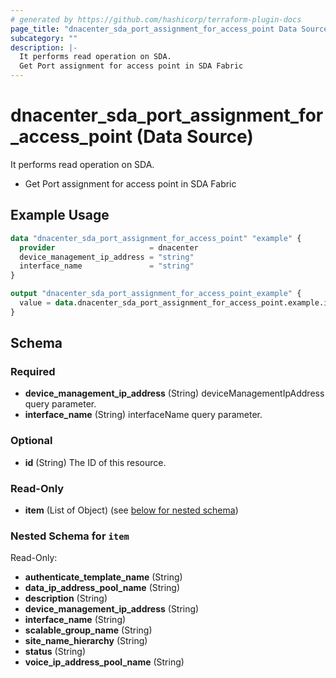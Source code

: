 ```yaml
---
# generated by https://github.com/hashicorp/terraform-plugin-docs
page_title: "dnacenter_sda_port_assignment_for_access_point Data Source - terraform-provider-dnacenter"
subcategory: ""
description: |-
  It performs read operation on SDA.
  Get Port assignment for access point in SDA Fabric
---
```


# dnacenter_sda_port_assignment_for_access_point (Data Source)

It performs read operation on SDA.

- Get Port assignment for access point in SDA Fabric

## Example Usage

```terraform
data "dnacenter_sda_port_assignment_for_access_point" "example" {
  provider                     = dnacenter
  device_management_ip_address = "string"
  interface_name               = "string"
}

output "dnacenter_sda_port_assignment_for_access_point_example" {
  value = data.dnacenter_sda_port_assignment_for_access_point.example.item
}
```

<!-- schema generated by tfplugindocs -->
## Schema

### Required

- **device_management_ip_address** (String) deviceManagementIpAddress query parameter.
- **interface_name** (String) interfaceName query parameter.

### Optional

- **id** (String) The ID of this resource.

### Read-Only

- **item** (List of Object) (see [below for nested schema](#nestedatt--item))

<a id="nestedatt--item"></a>
### Nested Schema for `item`

Read-Only:

- **authenticate_template_name** (String)
- **data_ip_address_pool_name** (String)
- **description** (String)
- **device_management_ip_address** (String)
- **interface_name** (String)
- **scalable_group_name** (String)
- **site_name_hierarchy** (String)
- **status** (String)
- **voice_ip_address_pool_name** (String)


